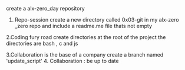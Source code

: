 create a alx-zero_day repository 

1. Repo-session
create a new directory called 0x03-git in my alx-zero
_zero repo and include a readme.me file thats not empty

2.Coding fury road 
create directories at the root of the project the directories
are bash , c and js

3.Collaboration is the base of a company 
create a branch named 'update_script' 
4. Collaboration : be up to date



